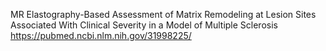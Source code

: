 MR Elastography-Based Assessment of Matrix Remodeling at Lesion Sites Associated With Clinical Severity in a Model of Multiple Sclerosis
https://pubmed.ncbi.nlm.nih.gov/31998225/
